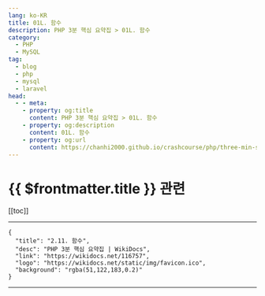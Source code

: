 ```yaml
---
lang: ko-KR
title: 01L. 함수
description: PHP 3분 핵심 요약집 > 01L. 함수
category: 
  - PHP
  - MySQL
tag: 
  - blog
  - php
  - mysql
  - laravel
head:
  - - meta:
    - property: og:title
      content: PHP 3분 핵심 요약집 > 01L. 함수
    - property: og:description
      content: 01L. 함수
    - property: og:url
      content: https://chanhi2000.github.io/crashcourse/php/three-min-summary/01-basics/01L.html
---
```


# {{ $frontmatter.title }} 관련

[[toc]]

---

```component VPCard
{
  "title": "2.11. 함수",
  "desc": "PHP 3분 핵심 요약집 | WikiDocs",
  "link": "https://wikidocs.net/116757",
  "logo": "https://wikidocs.net/static/img/favicon.ico",
  "background": "rgba(51,122,183,0.2)"
}
```

---
